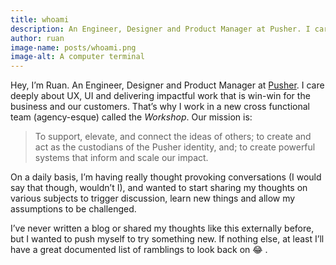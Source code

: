 ```yaml
---
title: whoami
description: An Engineer, Designer and Product Manager at Pusher. I care deeply about UX, UI and delivering impactful work that is win-win for the business and our customers.
author: ruan
image-name: posts/whoami.png
image-alt: A computer terminal
---
```


Hey, I’m Ruan. An Engineer, Designer and Product Manager at [Pusher](https://pusher.com). I care deeply about UX, UI and delivering impactful work that is win-win for the business and our customers. That’s why I work in a new cross functional team (agency-esque) called the *Workshop*. Our mission is:

> To support, elevate, and connect the ideas of others; to create and act as the custodians of the Pusher identity, and; to create powerful systems that inform and scale our impact.

On a daily basis, I’m having really thought provoking conversations (I would say that though, wouldn’t I), and wanted to start sharing my thoughts on various subjects to trigger discussion, learn new things and allow my assumptions to be challenged.

I’ve never written a blog or shared my thoughts like this externally before, but I wanted to push myself to try something new. If nothing else, at least I’ll have a great documented list of ramblings to look back on 😂 .
